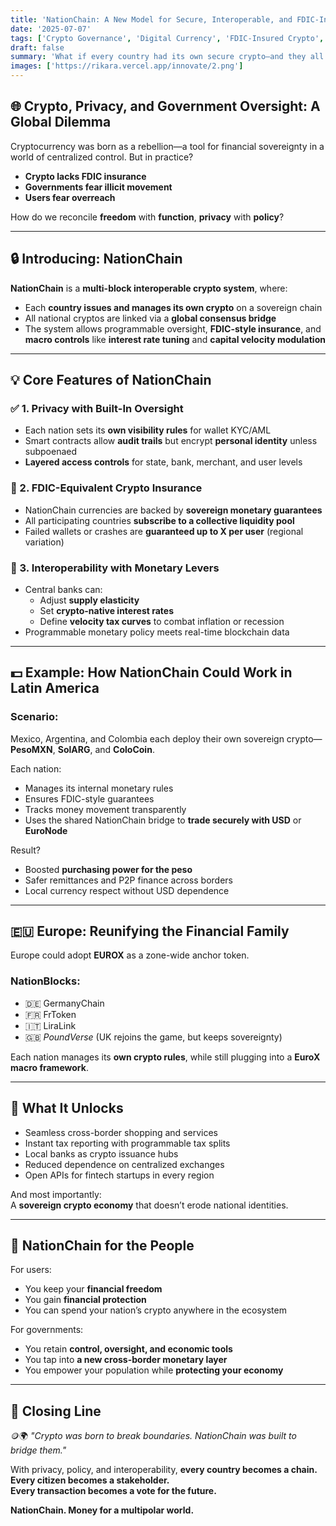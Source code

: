 ```yaml
---
title: 'NationChain: A New Model for Secure, Interoperable, and FDIC-Insured Crypto 🌐💰🔐'
date: '2025-07-07'
tags: ['Crypto Governance', 'Digital Currency', 'FDIC-Insured Crypto', 'Interoperability', 'LatAm Finance']
draft: false
summary: 'What if every country had its own secure crypto—and they all spoke the same economic language? Introducing NationChain: a global, FDIC-insured blockchain ecosystem where privacy meets policy, and where pesos, pounds, and dollars can flow securely, freely, and fairly.'
images: ['https://rikara.vercel.app/innovate/2.png']
---
```


## 🌐 Crypto, Privacy, and Government Oversight: A Global Dilemma

Cryptocurrency was born as a rebellion—a tool for financial sovereignty in a world of centralized control. But in practice?

- **Crypto lacks FDIC insurance**  
- **Governments fear illicit movement**  
- **Users fear overreach**

How do we reconcile **freedom** with **function**, **privacy** with **policy**?

---

## 🔒 Introducing: NationChain

**NationChain** is a **multi-block interoperable crypto system**, where:

- Each **country issues and manages its own crypto** on a sovereign chain  
- All national cryptos are linked via a **global consensus bridge**  
- The system allows programmable oversight, **FDIC-style insurance**, and **macro controls** like **interest rate tuning** and **capital velocity modulation**

---

## 💡 Core Features of NationChain

### ✅ 1. **Privacy with Built-In Oversight**
- Each nation sets its **own visibility rules** for wallet KYC/AML  
- Smart contracts allow **audit trails** but encrypt **personal identity** unless subpoenaed
- **Layered access controls** for state, bank, merchant, and user levels

### 🏦 2. **FDIC-Equivalent Crypto Insurance**
- NationChain currencies are backed by **sovereign monetary guarantees**  
- All participating countries **subscribe to a collective liquidity pool**  
- Failed wallets or crashes are **guaranteed up to X per user** (regional variation)

### 🔁 3. **Interoperability with Monetary Levers**
- Central banks can:
  - Adjust **supply elasticity**  
  - Set **crypto-native interest rates**  
  - Define **velocity tax curves** to combat inflation or recession  
- Programmable monetary policy meets real-time blockchain data

---

## 💵 Example: How NationChain Could Work in Latin America

### Scenario:
Mexico, Argentina, and Colombia each deploy their own sovereign crypto—**PesoMXN**, **SolARG**, and **ColoCoin**.

Each nation:
- Manages its internal monetary rules  
- Ensures FDIC-style guarantees  
- Tracks money movement transparently  
- Uses the shared NationChain bridge to **trade securely with USD** or **EuroNode**

Result?
- Boosted **purchasing power for the peso**
- Safer remittances and P2P finance across borders  
- Local currency respect without USD dependence

---

## 🇪🇺 Europe: Reunifying the Financial Family

Europe could adopt **EUROX** as a zone-wide anchor token.

### NationBlocks:
- 🇩🇪 GermanyChain
- 🇫🇷 FrToken
- 🇮🇹 LiraLink
- 🇬🇧 *PoundVerse* (UK rejoins the game, but keeps sovereignty)

Each nation manages its **own crypto rules**, while still plugging into a **EuroX macro framework**.

---

## 📱 What It Unlocks

- Seamless cross-border shopping and services  
- Instant tax reporting with programmable tax splits  
- Local banks as crypto issuance hubs  
- Reduced dependence on centralized exchanges  
- Open APIs for fintech startups in every region

And most importantly:  
A **sovereign crypto economy** that doesn’t erode national identities.

---

## 🤝 NationChain for the People

For users:
- You keep your **financial freedom**
- You gain **financial protection**
- You can spend your nation’s crypto anywhere in the ecosystem

For governments:
- You retain **control, oversight, and economic tools**
- You tap into **a new cross-border monetary layer**
- You empower your population while **protecting your economy**

---

## 🚀 Closing Line

🪙🌍 *"Crypto was born to break boundaries. NationChain was built to bridge them."*

With privacy, policy, and interoperability, **every country becomes a chain.**  
**Every citizen becomes a stakeholder.**  
**Every transaction becomes a vote for the future.**

**NationChain. Money for a multipolar world.**
